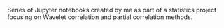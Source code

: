 Series of Jupyter notebooks created by me as part of a statistics project focusing on Wavelet correlation and partial correlation methods.
